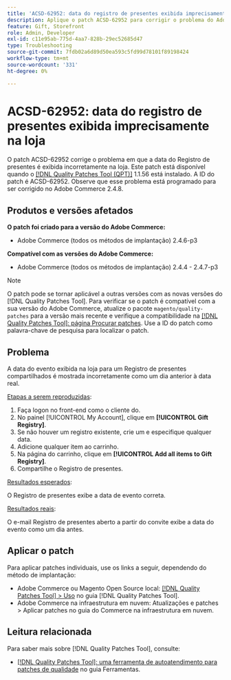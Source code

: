 ```yaml
---
title: 'ACSD-62952: data do registro de presentes exibida imprecisamente na loja'
description: Aplique o patch ACSD-62952 para corrigir o problema do Adobe Commerce em que a data do Registro de presentes é exibida incorretamente na vitrine.
feature: Gift, Storefront
role: Admin, Developer
exl-id: c11e95ab-775d-4aa7-828b-29ec52685d47
type: Troubleshooting
source-git-commit: 7fdb02a6d89d50ea593c5fd99d78101f89198424
workflow-type: tm+mt
source-wordcount: '331'
ht-degree: 0%

---
```


# ACSD-62952: data do registro de presentes exibida imprecisamente na loja

O patch ACSD-62952 corrige o problema em que a data do Registro de presentes é exibida incorretamente na loja. Este patch está disponível quando o [[!DNL Quality Patches Tool (QPT)]](/help/tools/quality-patches-tool/quality-patches-tool-to-self-serve-quality-patches.md) 1.1.56 está instalado. A ID do patch é ACSD-62952. Observe que esse problema está programado para ser corrigido no Adobe Commerce 2.4.8.

## Produtos e versões afetados

**O patch foi criado para a versão do Adobe Commerce:**

* Adobe Commerce (todos os métodos de implantação) 2.4.6-p3

**Compatível com as versões do Adobe Commerce:**

* Adobe Commerce (todos os métodos de implantação) 2.4.4 - 2.4.7-p3

>[!NOTE]
>
>O patch pode se tornar aplicável a outras versões com as novas versões do [!DNL Quality Patches Tool]. Para verificar se o patch é compatível com a sua versão do Adobe Commerce, atualize o pacote `magento/quality-patches` para a versão mais recente e verifique a compatibilidade na [[!DNL Quality Patches Tool]: página Procurar patches](https://experienceleague.adobe.com/tools/commerce-quality-patches/index.html). Use a ID do patch como palavra-chave de pesquisa para localizar o patch.

## Problema

A data do evento exibida na loja para um Registro de presentes compartilhados é mostrada incorretamente como um dia anterior à data real.

<u>Etapas a serem reproduzidas</u>:

1. Faça logon no front-end como o cliente do.
1. No painel [!UICONTROL My Account], clique em **[!UICONTROL Gift Registry]**.
1. Se não houver um registro existente, crie um e especifique qualquer data.
1. Adicione qualquer item ao carrinho.
1. Na página do carrinho, clique em **[!UICONTROL Add all items to Gift Registry]**.
1. Compartilhe o Registro de presentes.

<u>Resultados esperados</u>:

O Registro de presentes exibe a data de evento correta.

<u>Resultados reais</u>:

O e-mail Registro de presentes aberto a partir do convite exibe a data do evento como um dia antes.

## Aplicar o patch

Para aplicar patches individuais, use os links a seguir, dependendo do método de implantação:

* Adobe Commerce ou Magento Open Source local: [[!DNL Quality Patches Tool] > Uso](/help/tools/quality-patches-tool/usage.md) no guia [!DNL Quality Patches Tool].
* Adobe Commerce na infraestrutura em nuvem: Atualizações e patches > Aplicar patches no guia do Commerce na infraestrutura em nuvem.

## Leitura relacionada

Para saber mais sobre [!DNL Quality Patches Tool], consulte:

* [[!DNL Quality Patches Tool]: uma ferramenta de autoatendimento para patches de qualidade](/help/tools/quality-patches-tool/quality-patches-tool-to-self-serve-quality-patches.md) no guia Ferramentas.
